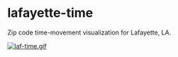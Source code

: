 # lafayette-time
Zip code time-movement visualization for Lafayette, LA.


[![laf-time.gif](https://gifyu.com/images/laf-time.gif)](https://gifyu.com/image/MVM2)
